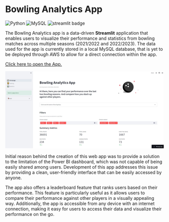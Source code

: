 # Bowling Analytics App

![Python](https://img.shields.io/badge/python-3670A0?logo=python&logoColor=ffdd54) ![MySQL](https://img.shields.io/badge/mysql-%2300f.svg?logo=mysql&logoColor=white)  ![streamlit badge](https://badgen.net/badge/library/streamlit/red?icon=streamlit) 

The Bowling Analytics app is a data-driven **Streamlit** application that enables users to visualize their performance and statistics from bowling matches across multiple seasons (2021/2022 and 2022/2023). The data used for the app is currently stored in a local MySQL database, that is yet to be deployed through AWS to allow for a direct connection within the app.

[Click here to open the App.](https://p33rview-bowling-league-app-01--homepage-hp68gs.streamlit.app/#bowling-analytics-app)

![image](https://github.com/P33Rview/Bowling_league_app/blob/613c1e553c78eb335f8461cd659366d91bc5fd50/screenshot_bowling.jpg)

Initial reason behind the creation of this web app was to provide a solution to the limitation of the Power BI dashboard, which was not capable of being easily shared among users. Development of this app addresses this issue by providing a clean, user-friendly interface that can be easily accessed by anyone.

The app also offers a leaderboard feature that ranks users based on their performance. This feature is particularly useful as it allows users to compare their performance against other players in a visually appealing way. Additionally, the app is accessible from any device with an internet connection, making it easy for users to access their data and visualize their performance on the go.
